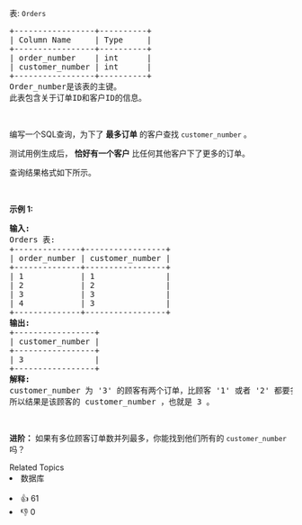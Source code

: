 <p>表:&nbsp;<code>Orders</code></p>

<pre>
+-----------------+----------+
| Column Name     | Type     |
+-----------------+----------+
| order_number    | int      |
| customer_number | int      |
+-----------------+----------+
Order_number是该表的主键。
此表包含关于订单ID和客户ID的信息。
</pre>

<p>&nbsp;</p>

<p>编写一个SQL查询，为下了 <strong>最多订单</strong> 的客户查找 <code>customer_number</code> 。</p>

<p>测试用例生成后， <strong>恰好有一个客户</strong> 比任何其他客户下了更多的订单。</p>

<p>查询结果格式如下所示。</p>

<p>&nbsp;</p>

<p><strong>示例 1:</strong></p>

<pre>
<strong>输入:</strong> 
Orders 表:
+--------------+-----------------+
| order_number | customer_number |
+--------------+-----------------+
| 1            | 1               |
| 2            | 2               |
| 3            | 3               |
| 4            | 3               |
+--------------+-----------------+
<strong>输出:</strong> 
+-----------------+
| customer_number |
+-----------------+
| 3               |
+-----------------+
<strong>解释:</strong> 
customer_number 为 '3' 的顾客有两个订单，比顾客 '1' 或者 '2' 都要多，因为他们只有一个订单。
所以结果是该顾客的 customer_number ，也就是 3 。
</pre>

<p>&nbsp;</p>

<p><strong>进阶：</strong> 如果有多位顾客订单数并列最多，你能找到他们所有的 <code>customer_number</code> 吗？</p>

<div><div>Related Topics</div><div><li>数据库</li></div></div><br><div><li>👍 61</li><li>👎 0</li></div>